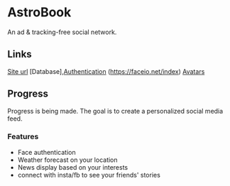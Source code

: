 # AstroBook

An ad & tracking-free social network.


## Links

[Site url](https://.netlify.app)
[Database],[Authentication](https://supabase.com)
(https://faceio.net/index)
[Avatars](https://api.dicebear.com/6.x/bottts/svg?mouth=smile02&seed=${name})


## Progress
Progress is being made. The goal is to create a personalized social media feed. 
### Features
- Face authentication
- Weather forecast on your location
- News display based on your interests
- connect with insta/fb to see your friends' stories
